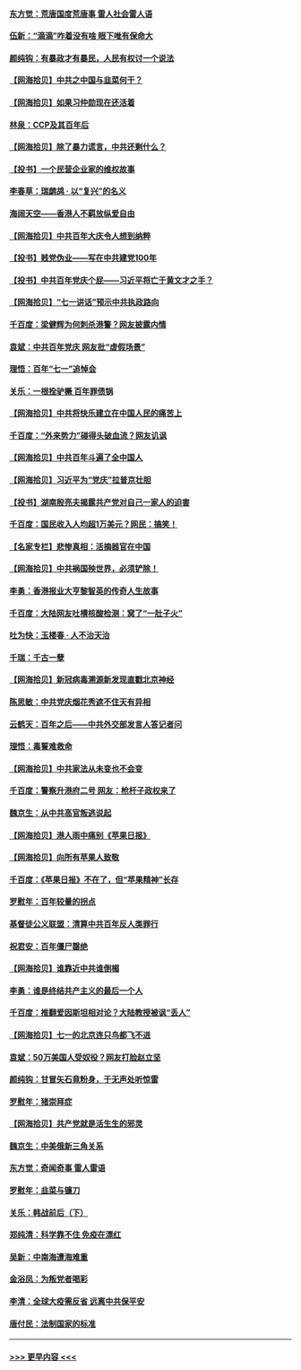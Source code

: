#### [东方觉：荒唐国度荒唐事 雷人社会雷人语](../pages/nsc993/n13075917.md?t=07090452) 
#### [伍新：“滴滴”咋着没有啥 眼下唯有保命大](../pages/nsc993/n13075894.md?t=07090452) 
#### [颜纯钩：有暴政才有暴民，人民有权讨一个说法](../pages/nsc993/n13075734.md?t=07090452) 
#### [【网海拾贝】中共之中国与韭菜何干？](../pages/nsc993/n13075428.md?t=07090452) 
#### [【网海拾贝】如果习仲勋现在还活着](../pages/nsc993/n13073410.md?t=07090452) 
#### [林泉：CCP及其百年后](../pages/nsc993/n13073226.md?t=07090452) 
#### [【网海拾贝】除了暴力谎言，中共还剩什么？](../pages/nsc993/n13071082.md?t=07090452) 
#### [【投书】一个民营企业家的维权故事](../pages/nsc993/n13070932.md?t=07090452) 
#### [李春草：瑞鹧鸪 · 以“复兴”的名义](../pages/nsc993/n13069984.md?t=07090452) 
#### [海阔天空——香港人不羁放纵爱自由](../pages/nsc993/n13069407.md?t=07090452) 
#### [【网海拾贝】中共百年大庆令人想到纳粹](../pages/nsc993/n13068483.md?t=07090452) 
#### [【投书】贱党伪业——写在中共建党100年](../pages/nsc993/n13067843.md?t=07090452) 
#### [【投书】中共百年党庆个屁——习近平将亡于黄文才之手？](../pages/nsc993/n13067425.md?t=07090452) 
#### [【网海拾贝】“七一讲话”预示中共执政路向](../pages/nsc993/n13066434.md?t=07090452) 
#### [千百度：梁健辉为何刺杀港警？网友披露内情](../pages/nsc993/n13066979.md?t=07090452) 
#### [袁斌：中共百年党庆 网友批“虚假场景”](../pages/nsc993/n13066385.md?t=07090452) 
#### [理悟：百年“七一”追悼会](../pages/nsc993/n13066106.md?t=07090452) 
#### [关乐：一根拴驴橛 百年罪债锅](../pages/nsc993/n13066089.md?t=07090452) 
#### [【网海拾贝】中共将快乐建立在中国人民的痛苦上](../pages/nsc993/n13064939.md?t=07090452) 
#### [千百度：“外来势力”碰得头破血流？网友讥讽](../pages/nsc993/n13064878.md?t=07090452) 
#### [【网海拾贝】中共百年斗遍了全中国人](../pages/nsc993/n13060020.md?t=07090452) 
#### [【网海拾贝】习近平为“党庆”拉普京壮胆](../pages/nsc993/n13057781.md?t=07090452) 
#### [【投书】湖南殷亮夫揭露共产党对自己一家人的迫害](../pages/nsc993/n13057744.md?t=07090452) 
#### [千百度：国民收入人均超1万美元？网民：搞笑！](../pages/nsc993/n13057692.md?t=07090452) 
#### [【名家专栏】悲惨真相：活摘器官在中国](../pages/nsc993/n13056611.md?t=07090452) 
#### [【网海拾贝】中共祸国殃世界，必须铲除！](../pages/nsc993/n13056011.md?t=07090452) 
#### [李勇：香港报业大亨黎智英的传奇人生故事](../pages/nsc993/n13055258.md?t=07090452) 
#### [千百度：大陆网友吐槽核酸检测：窝了“一肚子火”](../pages/nsc993/n13055194.md?t=07090452) 
#### [吐为快：玉楼春 · 人不治天治](../pages/nsc993/n13054028.md?t=07090452) 
#### [千瑞：千古一孽](../pages/nsc993/n13054016.md?t=07090452) 
#### [【网海拾贝】新冠病毒溯源新发现直戳北京神经](../pages/nsc993/n13052425.md?t=07090452) 
#### [陈思敏：中共党庆烟花秀遮不住天有异相](../pages/nsc993/n13052020.md?t=07090452) 
#### [云鹤天：百年之后——中共外交部发言人答记者问](../pages/nsc993/n13051604.md?t=07090452) 
#### [理悟：毒誓难救命](../pages/nsc993/n13051601.md?t=07090452) 
#### [【网海拾贝】中共家法从未变也不会变](../pages/nsc993/n13050366.md?t=07090452) 
#### [千百度：警察升港府二号 网友：枪杆子政权来了](../pages/nsc993/n13050261.md?t=07090452) 
#### [魏京生：从中共高官叛逃说起](../pages/nsc993/n13048997.md?t=07090452) 
#### [【网海拾贝】港人雨中痛别《苹果日报》](../pages/nsc993/n13048941.md?t=07090452) 
#### [【网海拾贝】向所有苹果人致敬](../pages/nsc993/n13046795.md?t=07090452) 
#### [千百度：《苹果日报》不在了，但“苹果精神”长存](../pages/nsc993/n13046703.md?t=07090452) 
#### [罗慰年：百年较量的拐点](../pages/nsc993/n13046542.md?t=07090452) 
#### [基督徒公义联盟：清算中共百年反人类罪行](../pages/nsc993/n13046499.md?t=07090452) 
#### [祝君安：百年僵尸罄绝](../pages/nsc993/n13045595.md?t=07090452) 
#### [【网海拾贝】谁靠近中共谁倒楣](../pages/nsc993/n13044667.md?t=07090452) 
#### [李勇：谁是终结共产主义的最后一个人](../pages/nsc993/n13044397.md?t=07090452) 
#### [千百度：推翻爱因斯坦相对论？大陆教授被讽“丢人”](../pages/nsc993/n13043908.md?t=07090452) 
#### [【网海拾贝】七一的北京连只鸟都飞不进](../pages/nsc993/n13041377.md?t=07090452) 
#### [袁斌：50万美国人受奴役？网友打脸赵立坚](../pages/nsc993/n13041330.md?t=07090452) 
#### [颜纯钩：甘冒矢石竟粉身，于无声处听惊雷](../pages/nsc993/n13041140.md?t=07090452) 
#### [罗慰年：猪崇拜症](../pages/nsc993/n13041071.md?t=07090452) 
#### [【网海拾贝】共产党就是活生生的邪灵](../pages/nsc993/n13036627.md?t=07090452) 
#### [魏京生：中美俄新三角关系](../pages/nsc993/n13035986.md?t=07090452) 
#### [东方觉：奇闻奇事 雷人雷语](../pages/nsc993/n13035878.md?t=07090452) 
#### [罗慰年：韭菜与镰刀](../pages/nsc993/n13034374.md?t=07090452) 
#### [关乐：韩战前后（下）](../pages/nsc993/n13034113.md?t=07090452) 
#### [郑纯清：科学靠不住 免疫在漂红](../pages/nsc993/n13034093.md?t=07090452) 
#### [吴新：中南海遭海难重](../pages/nsc993/n13034084.md?t=07090452) 
#### [金浴凤：为叛党者喝彩](../pages/nsc993/n13034058.md?t=07090452) 
#### [李清：全球大疫需反省 远离中共保平安](../pages/nsc993/n13033784.md?t=07090452) 
#### [唐付民：法制国家的标准](../pages/nsc993/n13032944.md?t=07090452) 

----
#### [ >>> 更早内容 <<< ](../indexes/nsc993-earlier.md)
